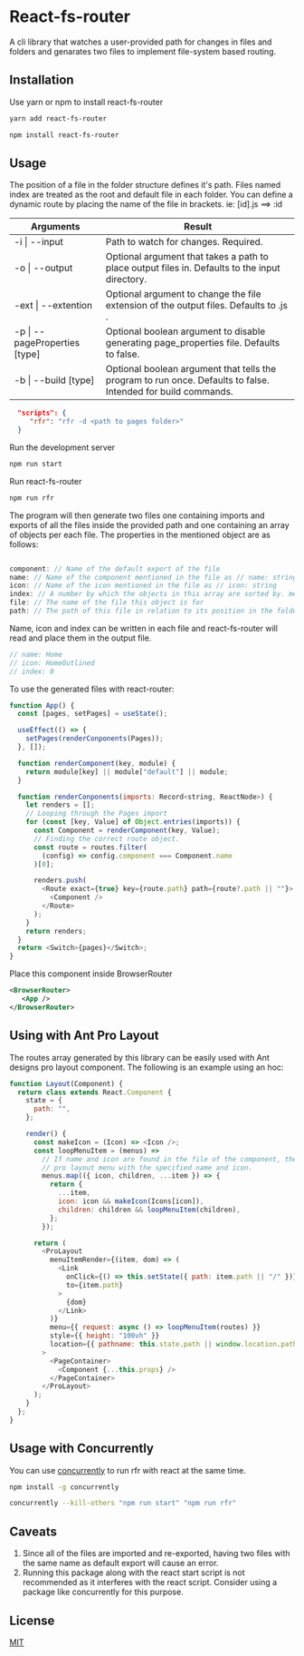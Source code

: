 # React-fs-router

A cli library that watches a user-provided path for changes in files and folders and genarates two files to implement file-system based routing.

## Installation

Use yarn or npm to install react-fs-router

```bash
yarn add react-fs-router
```

```bash
npm install react-fs-router
```

## Usage

The position of a file in the folder structure defines it's path. Files named index are treated as the root and default file in each folder.
You can define a dynamic route by placing the name of the file in brackets. ie: [id].js ==> :id

| Arguments                       | Result                                                                                                        |
| ------------------------------- | ------------------------------------------------------------------------------------------------------------- |
| -i \| --input <directory>       | Path to watch for changes. Required.                                                                          |
| -o \| --output <output>         | Optional argument that takes a path to place output files in. Defaults to the input directory.                |
| -ext \| --extention <extention> | Optional argument to change the file extension of the output files. Defaults to .js .                         |
| -p \| --pageProperties [type]   | Optional boolean argument to disable generating page_properties file. Defaults to false.                      |
| -b \| --build [type]            | Optional boolean argument that tells the program to run once. Defaults to false. Intended for build commands. |

```JSON
  "scripts": {
     "rfr": "rfr -d <path to pages folder>"
  }
```

Run the development server

```bash
npm run start
```

Run react-fs-router

```bash
npm run rfr
```

The program will then generate two files one containing imports and exports of all the files inside the provided path and one containing an array of objects per each file. The properties in the mentioned object are as follows:

```javascript

component: // Name of the default export of the file
name: // Name of the component mentioned in the file as // name: string
icon: // Name of the icon mentioned in the file as // icon: string
index: // A number by which the objects in this array are sorted by. mentioned in the file as // index: number
file: // The name of the file this object is for
path: // The path of this file in relation to its position in the folder structure. index files are always "/"

```

Name, icon and index can be written in each file and react-fs-router will read and place them in the output file.

```javascript
// name: Home
// icon: HomeOutlined
// index: 0
```

To use the generated files with react-router:

```javascript xml react
function App() {
  const [pages, setPages] = useState();

  useEffect(() => {
    setPages(renderConponents(Pages));
  }, []);

  function renderComponent(key, module) {
    return module[key] || module["default"] || module;
  }

  function renderConponents(imports: Record<string, ReactNode>) {
    let renders = [];
    // Looping through the Pages import
    for (const [key, Value] of Object.entries(imports)) {
      const Component = renderComponent(key, Value);
      // Finding the correct route object.
      const route = routes.filter(
        (config) => config.component === Component.name
      )[0];

      renders.push(
        <Route exact={true} key={route.path} path={route?.path || ""}>
          <Component />
        </Route>
      );
    }
    return renders;
  }
  return <Switch>{pages}</Switch>;
}
```

Place this component inside BrowserRouter

```xml
<BrowserRouter>
   <App />
</BrowserRouter>
```

## Using with Ant Pro Layout

The routes array generated by this library can be easily used with Ant designs pro layout component.
The following is an example using an hoc:

```javascript xml
function Layout(Component) {
  return class extends React.Component {
    state = {
      path: "",
    };

    render() {
      const makeIcon = (Icon) => <Icon />;
      const loopMenuItem = (menus) =>
        // If name and icon are found in the file of the component, they will appear in the
        // pro layout menu with the specified name and icon.
        menus.map(({ icon, children, ...item }) => {
          return {
            ...item,
            icon: icon && makeIcon(Icons[icon]),
            children: children && loopMenuItem(children),
          };
        });

      return (
        <ProLayout
          menuItemRender={(item, dom) => (
            <Link
              onClick={() => this.setState({ path: item.path || "/" })}
              to={item.path}
            >
              {dom}
            </Link>
          )}
          menu={{ request: async () => loopMenuItem(routes) }}
          style={{ height: "100vh" }}
          location={{ pathname: this.state.path || window.location.pathname }}
        >
          <PageContainer>
            <Component {...this.props} />
          </PageContainer>
        </ProLayout>
      );
    }
  };
}
```

## Usage with Concurrently

You can use [concurrently](https://www.npmjs.com/package/concurrently) to run rfr with react at the same time.

```bash
npm install -g concurrently
```

```bash
concurrently --kill-others "npm run start" "npm run rfr"
```

## Caveats

1. Since all of the files are imported and re-exported, having two files with the same name as default export will cause an error.
2. Running this package along with the react start script is not recommended as it interferes with the react script. Consider using a package like concurrently for this purpose.

## License

[MIT](https://choosealicense.com/licenses/mit/)
